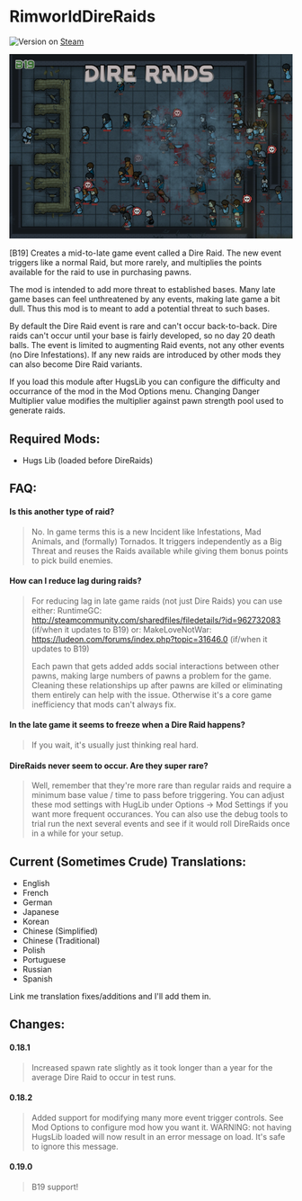# RimworldDireRaids

![Version](https://img.shields.io/badge/Rimworld-B19-brightgreen.svg) on [Steam](https://steamcommunity.com/sharedfiles/filedetails/?id=1498661217)

![Alt text](About/Preview.png?raw=true "DireRaids")

[B19] Creates a mid-to-late game event called a Dire Raid. The new event triggers like a normal Raid, but more rarely, and multiplies the points available for the raid to use in purchasing pawns.

The mod is intended to add more threat to established bases. Many late game bases can feel unthreatened by any events, making late game a bit dull. Thus this mod is to meant to add a potential threat to such bases.

By default the Dire Raid event is rare and can't occur back-to-back. Dire raids can't occur until your base is fairly developed, so no day 20 death balls. The event is limited to augmenting Raid events, not any other events (no Dire Infestations). If any new raids are introduced by other mods they can also become Dire Raid variants.

If you load this module after HugsLib you can configure the difficulty and occurrance of the mod in the Mod Options menu. Changing Danger Multiplier value modifies the multiplier against pawn strength pool used to generate raids.


## Required Mods:
- Hugs Lib (loaded before DireRaids)

## FAQ:

#### Is this another type of raid?

> No. In game terms this is a new Incident like Infestations, Mad Animals, and (formally) Tornados. It triggers independently as a Big Threat and reuses the Raids available while giving them bonus points to pick build enemies.

#### How can I reduce lag during raids?

> For reducing lag in late game raids (not just Dire Raids) you can use either:
>   RuntimeGC: http://steamcommunity.com/sharedfiles/filedetails/?id=962732083 (if/when it updates to B19)
> or:
>   MakeLoveNotWar: https://ludeon.com/forums/index.php?topic=31646.0 (if/when it updates to B19)
>
> Each pawn that gets added adds social interactions between other pawns, making large numbers of pawns a problem for the game. Cleaning these relationships up after pawns are killed or eliminating them entirely can help with the issue. Otherwise it's a core game inefficiency that mods can't always fix.

#### In the late game it seems to freeze when a Dire Raid happens?

> If you wait, it's usually just thinking real hard.

#### DireRaids never seem to occur. Are they super rare?

> Well, remember that they're more rare than regular raids and require a minimum base value / time to pass before triggering. You can adjust these mod settings with HugLib under Options -> Mod Settings if you want more frequent occurances. You can also use the debug tools to trial run the next several events and see if it would roll DireRaids once in a while for your setup.

## Current (Sometimes Crude) Translations:
- English
- French
- German
- Japanese
- Korean
- Chinese (Simplified)
- Chinese (Traditional)
- Polish
- Portuguese
- Russian
- Spanish

Link me translation fixes/additions and I'll add them in.


## Changes:

#### 0.18.1

> Increased spawn rate slightly as it took longer than a year for the average Dire Raid to occur in test runs.
    
#### 0.18.2

> Added support for modifying many more event trigger controls. See Mod Options to configure mod how you want it. WARNING: not having HugsLib loaded will now result in an error message on load. It's safe to ignore this message.

#### 0.19.0

> B19 support!
